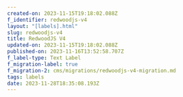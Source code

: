 ```yaml
---
created-on: 2023-11-15T19:18:02.088Z
f_identifier: redwoodjs-v4
layout: "[labels].html"
slug: redwoodjs-v4
title: RedwoodJS V4
updated-on: 2023-11-15T19:18:02.088Z
published-on: 2023-11-16T13:52:58.707Z
f_label-type: Text Label
f_migration-label: true
f_migration-2: cms/migrations/redwoodjs-v4-migration.md
tags: labels
date: 2023-11-28T18:35:08.193Z
---
```

